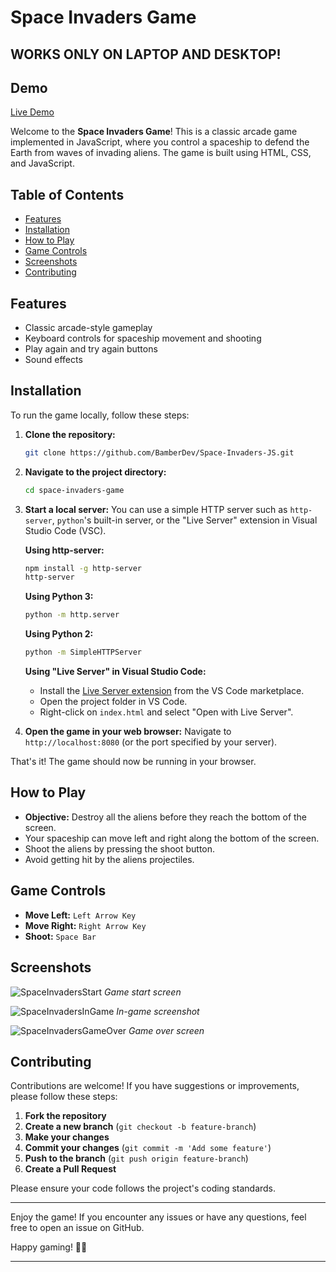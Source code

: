 # Space Invaders Game

## WORKS ONLY ON LAPTOP AND DESKTOP!

## Demo

[Live Demo](https://spaceinvadersjs.netlify.app/)

Welcome to the **Space Invaders Game**! This is a classic arcade game implemented in JavaScript, where you control a spaceship to defend the Earth from waves of invading aliens. The game is built using HTML, CSS, and JavaScript.

## Table of Contents

- [Features](#features)
- [Installation](#installation)
- [How to Play](#how-to-play)
- [Game Controls](#game-controls)
- [Screenshots](#screenshots)
- [Contributing](#contributing)

## Features

- Classic arcade-style gameplay
- Keyboard controls for spaceship movement and shooting
- Play again and try again buttons
- Sound effects

## Installation

To run the game locally, follow these steps:

1. **Clone the repository:**

   ```bash
   git clone https://github.com/BamberDev/Space-Invaders-JS.git
   ```

2. **Navigate to the project directory:**

   ```bash
   cd space-invaders-game
   ```

3. **Start a local server:**
   You can use a simple HTTP server such as `http-server`, `python`'s built-in server, or the "Live Server" extension in Visual Studio Code (VSC).

   **Using http-server:**

   ```bash
   npm install -g http-server
   http-server
   ```

   **Using Python 3:**

   ```bash
   python -m http.server
   ```

   **Using Python 2:**

   ```bash
   python -m SimpleHTTPServer
   ```

   **Using "Live Server" in Visual Studio Code:**

   - Install the [Live Server extension](https://marketplace.visualstudio.com/items?itemName=ritwickdey.LiveServer) from the VS Code marketplace.
   - Open the project folder in VS Code.
   - Right-click on `index.html` and select "Open with Live Server".

4. **Open the game in your web browser:**
   Navigate to `http://localhost:8080` (or the port specified by your server).

That's it! The game should now be running in your browser.

## How to Play

- **Objective:** Destroy all the aliens before they reach the bottom of the screen.
- Your spaceship can move left and right along the bottom of the screen.
- Shoot the aliens by pressing the shoot button.
- Avoid getting hit by the aliens projectiles.

## Game Controls

- **Move Left:** `Left Arrow Key`
- **Move Right:** `Right Arrow Key`
- **Shoot:** `Space Bar`

## Screenshots

![SpaceInvadersStart](https://github.com/BamberDev/BamberDev/assets/130122317/4a2a77af-cbc9-492d-9123-60cc2754efce)
_Game start screen_

![SpaceInvadersInGame](https://github.com/BamberDev/BamberDev/assets/130122317/00715f4e-fbe2-462a-a55b-f4449e50c76b)
_In-game screenshot_

![SpaceInvadersGameOver](https://github.com/BamberDev/BamberDev/assets/130122317/782f765e-6ce5-42fd-b9a8-1c91c04f920c)
_Game over screen_

## Contributing

Contributions are welcome! If you have suggestions or improvements, please follow these steps:

1. **Fork the repository**
2. **Create a new branch** (`git checkout -b feature-branch`)
3. **Make your changes**
4. **Commit your changes** (`git commit -m 'Add some feature'`)
5. **Push to the branch** (`git push origin feature-branch`)
6. **Create a Pull Request**

Please ensure your code follows the project's coding standards.

---

Enjoy the game! If you encounter any issues or have any questions, feel free to open an issue on GitHub.

Happy gaming! 🚀👾

---
